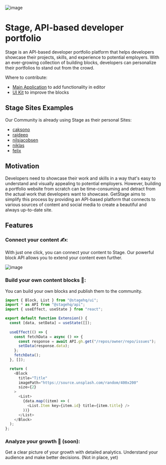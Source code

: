 ![image](https://user-images.githubusercontent.com/58360188/230451696-23fac203-cd8e-4df9-a643-f0c98e644857.png)

# Stage, API-based developer portfolio
Stage is an API-based developer portfolio platform that helps developers showcase their projects, skills, and experience to potential employers. With an ever-growing collection of building blocks, developers can personalize their portfolios to stand out from the crowd.

Where to contribute:
- [Main Application](https://github.com/stagehq/backstage) to add functionality in editor
- [UI Kit](https://github.com/stagehq/ui) to improve the blocks
 
## Stage Sites Examples
Our Community is already using Stage as their personal Sites:
- [caksono](https://getstage.app/caksono)
- [rajdeep](https://getstage.app/rajdeep)
- [nilsjacobsen](https://getstage.app/nilsjacobsen)
- [niklas](https://getstage.app/niklas)
- [felix](https://getstage.app/felix)

## Motivation
Developers need to showcase their work and skills in a way that's easy to understand and visually appealing to potential employers. However, building a portfolio website from scratch can be time-consuming and detract from the actual work that developers want to showcase. GetStage aims to simplify this process by providing an API-based platform that connects to various sources of content and social media to create a beautiful and always up-to-date site.

## Features
### Connect your content ✍️: 
With just one click, you can connect your content to Stage. Our powerful block API allows you to extend your content even further.

![image](https://user-images.githubusercontent.com/58360188/230448279-83ad9919-f129-4a21-816d-c5de1c966a03.png)


### Build your own content blocks 🧩: 
You can build your own blocks and publish them to the community.

```typescript
import { Block, List } from "@stagehq/ui";
import * as API from "@stagehq/api";
import { useEffect, useState } from "react";

export default function Extension() {
  const [data, setData] = useState([]);
  
  useEffect(() => {
    const fetchData = async () => {
      const response = await API.gh.get("/repos/owner/repo/issues");
      setData(response.data);
    };
    fetchData();
  }, []);

  return (
    <Block
      title="Title"
      imagePath="https://source.unsplash.com/random/400x200"
      size={2}
    >
      <List>
        {data.map((item) => (
          <List.Item key={item.id} title={item.title} />
        ))}
      </List>
    </Block>
  );
};
```


### Analyze your growth 🌱 (soon): 
Get a clear picture of your growth with detailed analytics. Understand your audience and make better decisions. (Not in place, yet)
